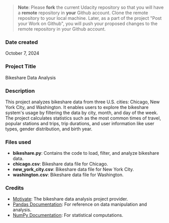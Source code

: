 > **Note**: Please **fork** the current Udacity repository so that you will have a **remote** repository in **your** Github account. Clone the remote repository to your local machine. Later, as a part of the project "Post your Work on Github", you will push your proposed changes to the remote repository in your Github account.

### Date created

October 7, 2024

### Project Title

Bikeshare Data Analysis

### Description

This project analyzes bikeshare data from three U.S. cities: Chicago, New York City, and Washington. It enables users to explore the bikeshare system's usage by filtering the data by city, month, and day of the week. The project calculates statistics such as the most common times of travel, popular stations and trips, trip durations, and user information like user types, gender distribution, and birth year.

### Files used

- **bikeshare.py**: Contains the code to load, filter, and analyze bikeshare data.
- **chicago.csv**: Bikeshare data file for Chicago.
- **new_york_city.csv**: Bikeshare data file for New York City.
- **washington.csv**: Bikeshare data file for Washington.

### Credits

- [Motivate](https://motivateco.com/): The bikeshare data analysis project provider.
- [Pandas Documentation](https://pandas.pydata.org/): For reference on data manipulation and analysis.
- [NumPy Documentation](https://numpy.org/): For statistical computations.
